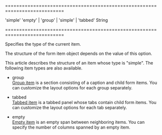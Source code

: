 ===========================================================================
<!--default-->'simple'<!--/default-->
<!--acceptValues-->'empty' | 'group' | 'simple' | 'tabbed'<!--/acceptValues-->
<!--type-->String<!--/type-->
===========================================================================

<!--shortDescription-->
Specifies the type of the current item.
<!--/shortDescription-->

<!--fullDescription-->
The structure of the form item object depends on the value of this option.

This article describes the structure of an item whose type is "simple". The following item types are also available.

- group  
 [Group item](/Documentation/ApiReference/UI_Widgets/dxForm/Item_Types/GroupItem/) is a section consisting of a caption and child form items. You can customize the layout options for each group separately.

- tabbed  
 [Tabbed item](/Documentation/ApiReference/UI_Widgets/dxForm/Item_Types/TabbedItem/) is a tabbed panel whose tabs contain child form items. You can customize the layout options for each tab separately.

- empty  
 [Empty item](/Documentation/ApiReference/UI_Widgets/dxForm/Item_Types/EmptyItem/) is an empty span between neighboring items. You can specify the number of columns spanned by an empty item.
<!--/fullDescription-->